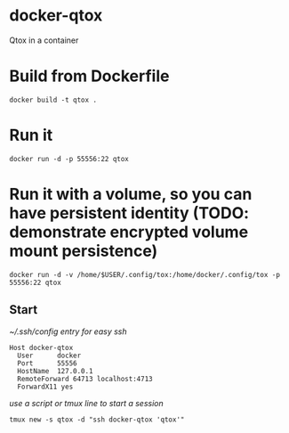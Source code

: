 docker-qtox
==============

Qtox in a container

# Build from Dockerfile #

```
docker build -t qtox .
```

# Run it
```
docker run -d -p 55556:22 qtox
```

# Run it with a volume, so you can have persistent identity (TODO: demonstrate encrypted volume mount persistence)
```
docker run -d -v /home/$USER/.config/tox:/home/docker/.config/tox -p 55556:22 qtox
```

## Start ##

*~/.ssh/config entry for easy ssh*
```
Host docker-qtox
  User      docker
  Port      55556
  HostName  127.0.0.1
  RemoteForward 64713 localhost:4713
  ForwardX11 yes
```
*use a script or tmux line to start a session*
```
tmux new -s qtox -d "ssh docker-qtox 'qtox'"
```

